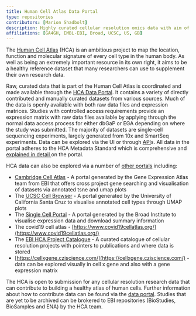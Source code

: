 ```yaml
---
title: Human Cell Atlas Data Portal
type: repositories
contributors: [Marion Shadbolt]
description: Highly curated cellular resolution omics data with aim of building healthy atlas of all human cells.
affiliations: [GA4GH, EMBL-EBI, Broad, UCSC, US, GB]
---
```


The [Human Cell Atlas](https://www.humancellatlas.org/) (HCA) is an ambitious project to map the location, function and molecular signature of every cell type in the human body. As well as being an extremely important resource in its own right, it aims to be a healthy reference dataset that many researchers can use to supplement their own research data.

Raw, curated data that is part of the Human Cell Atlas is coordinated and made available through the [HCA Data Portal](https://data.humancellatlas.org/). It contains a variety of directly contributed and manually curated datasets from various sources. Much of the data is openly available with both raw data files and expression matrices. Studies with controlled access requirements provide an expression matrix with raw data files available by applying through the normal data access process for either dbGaP or EGA depending on where the study was submitted. The majority of datasets are single-cell sequencing experiments, largely generated from 10x and SmartSeq experiments. Data can be explored via the UI or through [API](https://data.humancellatlas.org/apis)s. All data in the portal adheres to the HCA Metadata Standard which is comprehensive and [explained in detail ](https://data.humancellatlas.org/metadata)on the portal.

HCA data can also be explored via a number of [other portals](https://www.humancellatlas.org/portals/) including:


* [Cambridge Cell Atlas](https://www.cambridgecellatlas.org/) - A portal generated by the Gene Expression Atlas team from EBI that offers cross project gene searching and visualisation of datasets via annotated tsne and umap plots
* The [UCSC Cell Browser](https://cells.ucsc.edu/?proj=hca) - A portal generated by the University of California Santa Cruz to visualise annotated cell types through UMAP plots
* The [Single Cell Portal](https://singlecell.broadinstitute.org/single_cell?scpbr=human-cell-atlas-main-collection) - A portal generated by the Broad Institute to visualise expression data and download summary information
* The covid19 cell atlas - [https://www.covid19cellatlas.org/](https://www.covid19cellatlas.org/)
* The [EBI HCA Project Catalogue](https://www.ebi.ac.uk/humancellatlas/project-catalogue/) -  A curated catalogue of cellular resolution projects with pointers to publications and where data is stored
* [https://cellxgene.cziscience.com/](https://cellxgene.cziscience.com/) - data can be explored visually in cell x gene and also with a gene expression matrix

The HCA is open to submission for any cellular resolution research data that can contribute to building a healthy atlas of human cells. Further information about how to contribute data can be found via the [data portal](https://data.humancellatlas.org/contribute). Studies that are yet to be archived can be brokered to EBI repositories (BioStudies, BioSamples and ENA) by the HCA team.

